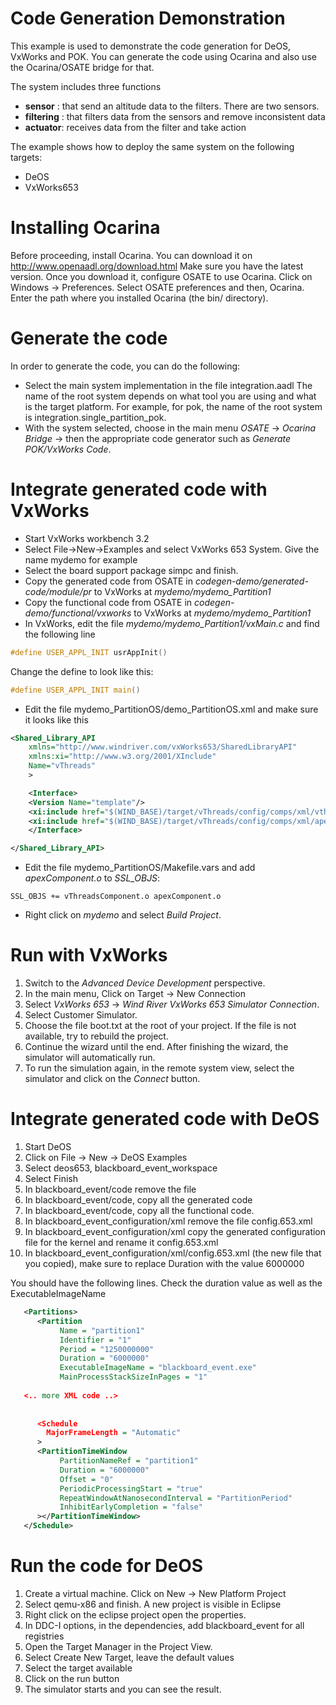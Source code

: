 # Code Generation Demonstration

This example is used to demonstrate the code generation
for DeOS, VxWorks and POK. You can generate the code
using Ocarina and also use the Ocarina/OSATE bridge
for that.

The system includes three functions
 * **sensor** : that send an altitude data to the filters. There are two sensors.
 * **filtering** : that filters data from the sensors and remove inconsistent data
 * **actuator**: receives data from the filter and take action

The example shows how to deploy the same system on the following targets:
 * DeOS
 * VxWorks653
 
# Installing Ocarina
Before proceeding, install Ocarina. You can download it on http://www.openaadl.org/download.html
Make sure you have the latest version.
Once you download it, configure OSATE to use Ocarina.
Click on Windows -> Preferences. Select OSATE preferences and then, Ocarina.
Enter the path where you installed Ocarina (the bin/ directory).

# Generate the code
In order to generate the code, you can do the following:

 * Select the main system implementation in the file integration.aadl
   The name of the root system depends on what tool you are
   using and what is the target platform. For example, for pok, 
   the name of the root system is integration.single_partition_pok.
 * With the system selected, choose in the main menu *OSATE* -> *Ocarina Bridge* ->
   then the appropriate code generator such as *Generate POK/VxWorks Code*.

 
# Integrate generated code with VxWorks
* Start VxWorks workbench 3.2
* Select File->New->Examples and select VxWorks 653 System. Give the name mydemo for example
* Select the board support package simpc and finish.
* Copy the generated code from OSATE in *codegen-demo/generated-code/module/pr* to VxWorks at *mydemo/mydemo_Partition1*
* Copy the functional code from OSATE in *codegen-demo/functional/vxworks* to VxWorks at *mydemo/mydemo_Partition1*
* In VxWorks, edit the file *mydemo/mydemo_Partition1/vxMain.c* and find the following line
```c
#define USER_APPL_INIT usrAppInit()
```
Change the define to look like this:
```c
#define USER_APPL_INIT main()
```
* Edit the file mydemo_PartitionOS/demo_PartitionOS.xml and make sure it looks like this
```xml
<Shared_Library_API
    xmlns="http://www.windriver.com/vxWorks653/SharedLibraryAPI"
    xmlns:xi="http://www.w3.org/2001/XInclude"
    Name="vThreads"
    >

    <Interface>
	<Version Name="template"/>
	<xi:include href="$(WIND_BASE)/target/vThreads/config/comps/xml/vthreads.xml"/>
	<xi:include href="$(WIND_BASE)/target/vThreads/config/comps/xml/apex.xml"/>
    </Interface>

</Shared_Library_API>
```
* Edit the file mydemo_PartitionOS/Makefile.vars and add *apexComponent.o* to *SSL_OBJS*:
```
SSL_OBJS += vThreadsComponent.o apexComponent.o
```
* Right click on *mydemo* and select *Build Project*.

# Run with VxWorks
1. Switch to the *Advanced Device Development* perspective.
2. In the main menu, Click on Target -> New Connection
3. Select *VxWorks 653* -> *Wind River VxWorks 653 Simulator Connection*.
4. Select Customer Simulator.
5. Choose the file boot.txt at the root of your project. If the file is not available, try
   to rebuild the project.
6. Continue the wizard until the end. After finishing the wizard, the simulator will automatically run.
7. To run the simulation again, in the remote system view, select the simulator and click on the *Connect* button.

# Integrate generated code with DeOS

1. Start DeOS
2. Click on File -> New -> DeOS Examples
3. Select deos653, blackboard_event_workspace
4. Select Finish
5. In blackboard_event/code remove the file
6. In blackboard_event/code, copy all the generated code
7. In blackboard_event/code, copy all the functional code.
8. In blackboard_event_configuration/xml remove the file config.653.xml
9. In blackboard_event_configuration/xml copy the generated configuration
   file for the kernel and rename it config.653.xml
10. In blackboard_event_configuration/xml/config.653.xml (the new file that you
   copied), make sure to replace Duration with the value 6000000
   
   You should have the following lines. Check the duration value
   as well as the ExecutableImageName
   
```xml   
   <Partitions>
      <Partition
           Name = "partition1"
           Identifier = "1"
           Period = "1250000000"
           Duration = "6000000"
           ExecutableImageName = "blackboard_event.exe"
           MainProcessStackSizeInPages = "1"
   
   <.. more XML code ..>
   
   
      <Schedule
        MajorFrameLength = "Automatic"
      >
      <PartitionTimeWindow
           PartitionNameRef = "partition1"
           Duration = "6000000"
           Offset = "0"
           PeriodicProcessingStart = "true"
           RepeatWindowAtNanosecondInterval = "PartitionPeriod"
           InhibitEarlyCompletion = "false"
      ></PartitionTimeWindow>
   </Schedule>
```   


# Run the code for DeOS

1. Create a virtual machine. Click on New -> New Platform Project
2. Select qemu-x86 and finish. A new project is visible in Eclipse
3. Right click on the eclipse project open the properties. 
4. In DDC-I options, in the dependencies, add blackboard_event for all registries
5. Open the Target Manager in the Project View.
6. Select Create New Target, leave the default values
7. Select the target available
8. Click on the run button
9. The simulator starts and you can see the result.






